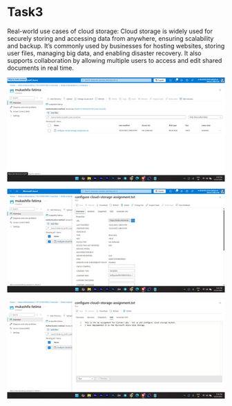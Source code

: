 # Task3
Real-world use cases of cloud storage:
Cloud storage is widely used for securely storing and accessing data from anywhere, ensuring scalability and backup. 
It’s commonly used by businesses for hosting websites, storing user files, managing big data, and enabling disaster recovery.
It also supports collaboration by allowing multiple users to access and edit shared documents in real time.


![image alt](https://github.com/MukashifaFatima/Task3/blob/main/sst-1.jpeg?raw=true)

![image alt](https://github.com/MukashifaFatima/Task3/blob/main/sst-2.jpeg?raw=true)

![image alt](https://github.com/MukashifaFatima/Task3/blob/main/sst-3.jpeg?raw=true)
